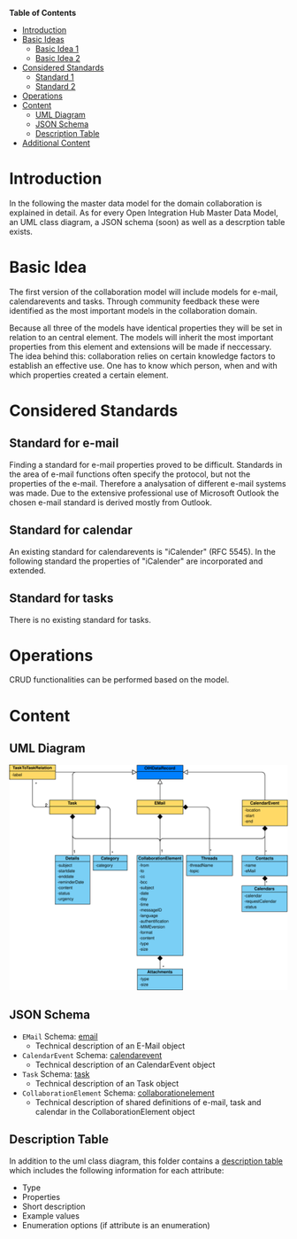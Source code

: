 **Table of Contents**

<!-- TOC depthFrom:1 depthTo:6 withLinks:1 updateOnSave:1 orderedList:0 -->

- [Introduction](#introduction)
- [Basic Ideas](#basic-ideas)
	- [Basic Idea 1](#basic-idea-1)
	- [Basic Idea 2](#basic-idea-2)
- [Considered Standards](#considered-standards)
	- [Standard 1](#standard-1)
	- [Standard 2](#standard-2)
- [Operations](#operations)
- [Content](#content)
	- [UML Diagram](#uml-diagram)
	- [JSON Schema](#json-schema)
	- [Description Table](#description-table)
- [Additional Content](#additional-content)

<!-- /TOC -->


# Introduction

In the following the master data model for the domain collaboration is explained in detail. As for every Open Integration Hub Master Data Model, an UML class diagram, a JSON schema (soon) as well as a descrption table exists.

# Basic Idea
The first version of the collaboration model will include models for e-mail, calendarevents and tasks.
Through community feedback these were identified as the most important models in the collaboration domain.

Because all three of the models have identical properties they will be set in relation to an central element.
The models will inherit the most important properties from this element and extensions will be made if neccessary.
The idea behind this: collaboration relies on certain knowledge factors to establish an effective use. One has to know which person, when and with which properties created a certain element.

# Considered Standards

## Standard for e-mail
Finding a standard for e-mail properties proved to be difficult. Standards in the area of e-mail functions often specify the protocol, but not the properties of the e-mail. Therefore a analysation of different e-mail systems was made.
Due to the extensive professional use of Microsoft Outlook the chosen e-mail standard is derived mostly from Outlook.

## Standard for calendar
An existing standard for calendarevents is "iCalender" (RFC 5545). In the following standard the properties of "iCalender" are incorporated and extended.

## Standard for tasks
There is no existing standard for tasks.

# Operations
CRUD functionalities can be performed based on the model.

# Content

## UML Diagram

![UML Draft OIH Master Data Model Collaboration](Assets/OIHDataModelCollaboration.svg)

## JSON Schema

- `EMail` Schema: [email](../../src/main/schema/collaboration/email.json)
  - Technical description of an E-Mail object
- `CalendarEvent` Schema: [calendarevent](../../src/main/schema/collaboration/calendarevent.json)
  - Technical description of an CalendarEvent object
- `Task` Schema: [task](../../src/main/schema/collaboration/task.json)
  - Technical description of an Task object
- `CollaborationElement` Schema: [collaborationelement](../../src/main/schema/collaboration/collaborationelement.json)
  - Technical description of shared definitions of e-mail, task and calendar in the CollaborationElement object

## Description Table

In addition to the uml class diagram, this folder contains a [description table](CollaborationModelDescription.md) which includes the following information for each attribute:
- Type
- Properties
- Short description
- Example values
- Enumeration options (if attribute is an enumeration)
